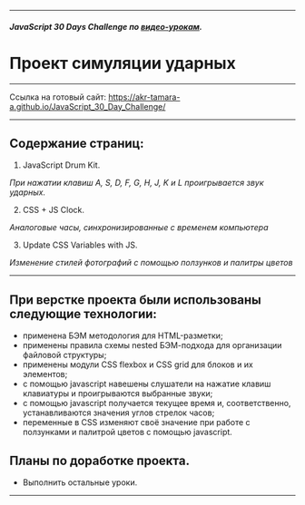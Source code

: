***

#####  JavaScript 30 Days Challenge  по [видео-урокам](https://courses.wesbos.com/account/access/5eef9da6055a68151fb7c773).
# Проект симуляции ударных

***

Ссылка на готовый сайт: https://akr-tamara-a.github.io/JavaScript_30_Day_Challenge/

***

## Содержание страниц:
01. JavaScript Drum Kit.

*При нажатии клавиш A, S, D, F, G, H, J, K и L проигрывается звук ударных.*

02. CSS + JS Clock.

*Аналоговые часы, синхронизированные с временем компьютера*

03. Update CSS Variables with JS.

*Изменение стилей фотографий с помощью ползунков и палитры цветов*

***
## При верстке проекта были использованы следующие технологии:

* применена БЭМ методология для HTML-разметки;
* применены правила схемы nested БЭМ-подхода для организации файловой структуры;
* применены модули CSS flexbox и CSS grid для блоков и их элементов;
* с помощью javascript навешены слушатели на нажатие клавиш клавиатуры и проигрываются выбранные звуки;
* с помощью javascript получается текущее время и, соответственно, устанавливаются значения углов стрелок часов;
* переменные в CSS изменяют своё значение при работе с ползунками и палитрой цветов с помощью javascript.

## Планы по доработке проекта.
* Выполнить остальные уроки.
***
